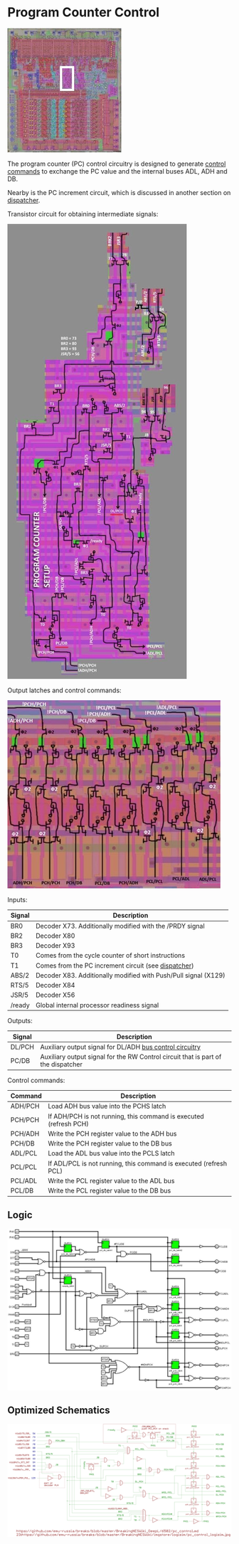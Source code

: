 # Program Counter Control

![6502_locator_pc_control](/BreakingNESWiki/imgstore/6502/6502_locator_pc_control.jpg)

The program counter (PC) control circuitry is designed to generate [control commands](context_control.md) to exchange the PC value and the internal buses ADL, ADH and DB.

Nearby is the PC increment circuit, which is discussed in another section on [dispatcher](dispatch.md).

Transistor circuit for obtaining intermediate signals:

![pc_control_trans](/BreakingNESWiki/imgstore/6502/pc_control_trans.jpg)

Output latches and control commands:

![pc_control_commands_tran](/BreakingNESWiki/imgstore/6502/pc_control_commands_tran.jpg)

Inputs:

|Signal|Description|
|---|---|
|BR0|Decoder X73. Additionally modified with the /PRDY signal|
|BR2|Decoder X80|
|BR3|Decoder X93|
|T0|Comes from the cycle counter of short instructions|
|T1|Comes from the PC increment circuit (see [dispatcher](dispatcher.md))|
|ABS/2|Decoder X83. Additionally modified with Push/Pull signal (X129)|
|RTS/5|Decoder X84|
|JSR/5|Decoder X56|
|/ready|Global internal processor readiness signal|

Outputs:

|Signal|Description|
|---|---|
|DL/PCH|Auxiliary output signal for DL/ADH [bus control circuitry](bus_control.md)|
|PC/DB|Auxiliary output signal for the RW Control circuit that is part of the dispatcher|

Control commands:

|Command|Description|
|---|---|
|ADH/PCH|Load ADH bus value into the PCHS latch|
|PCH/PCH|If ADH/PCH is not running, this command is executed (refresh PCH)|
|PCH/ADH|Write the PCH register value to the ADH bus|
|PCH/DB|Write the PCH register value to the DB bus|
|ADL/PCL|Load the ADL bus value into the PCLS latch|
|PCL/PCL|If ADL/PCL is not running, this command is executed (refresh PCL)|
|PCL/ADL|Write the PCL register value to the ADL bus|
|PCL/DB|Write the PCL register value to the DB bus|

## Logic

![pc_control_logisim](/BreakingNESWiki/imgstore/logisim/pc_control_logisim.jpg)

## Optimized Schematics

![23_pc_control_logisim](/BreakingNESWiki/imgstore/6502/ttlworks/23_pc_control_logisim.png)
